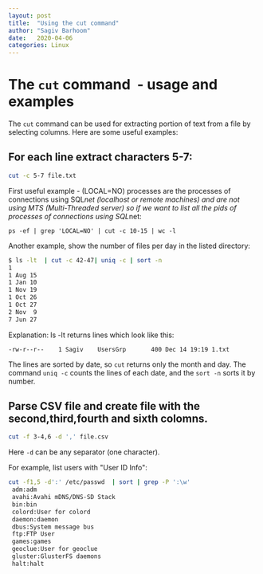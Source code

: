 ```yaml
---
layout: post
title:  "Using the cut command"
author: "Sagiv Barhoom"
date:   2020-04-06
categories: Linux 
---
```

# The ```cut``` command  - usage and examples
The ```cut``` command can be used for extracting portion of text from a file by selecting columns.
Here are some useful examples:
## For each line extract characters 5-7:
```bash
cut -c 5-7 file.txt
```
First useful example - (LOCAL=NO) processes are the processes of connections using SQL*net (localhost or remote machines) and are not using MTS (Multi-Threaded server)
so if we want to list all the pids of processes of connections using SQL*net:
```
ps -ef | grep 'LOCAL=NO' | cut -c 10-15 | wc -l
```

Another example, show the number of files per day in the listed directory:

```bash
$ ls -lt  | cut -c 42-47| uniq -c | sort -n
1
1 Aug 15
1 Jan 10
1 Nov 19
1 Oct 26
1 Oct 27
2 Nov  9
7 Jun 27
```
Explanation:
ls -lt returns lines which look like this:
```
-rw-r--r--    1 Sagiv    UsersGrp       400 Dec 14 19:19 1.txt
```
The lines are sorted by date, so ```cut``` returns only the month and day.
The command ```uniq -c``` counts the lines of each date, and the ```sort -n``` sorts it by number.


## Parse CSV file and create file with the second,third,fourth and sixth colomns.
```bash
cut -f 3-4,6 -d ',' file.csv
```

Here ```-d``` can be any separator (one character).

For example, list users with "User ID Info":
```bash
cut -f1,5 -d':' /etc/passwd  | sort | grep -P ':\w'
 adm:adm
 avahi:Avahi mDNS/DNS-SD Stack
 bin:bin
 colord:User for colord
 daemon:daemon
 dbus:System message bus
 ftp:FTP User
 games:games
 geoclue:User for geoclue
 gluster:GlusterFS daemons
 halt:halt
```
